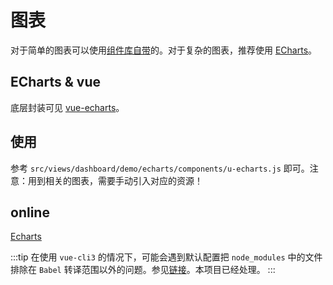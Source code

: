 # 图表

对于简单的图表可以使用[组件库自带](https://vusion.github.io/cloud-ui/components/u-bar-chart)的。对于复杂的图表，推荐使用 [ECharts](https://www.echartsjs.com/zh/index.html)。

## ECharts & vue

底层封装可见 [vue-echarts](https://github.com/ecomfe/vue-echarts)。

## 使用

参考 `src/views/dashboard/demo/echarts/components/u-echarts.js` 即可。注意：用到相关的图表，需要手动引入对应的资源！

## online

[Echarts](https://vusion-templates.github.io/cloud-admin/#/chart/echarts)

:::tip
在使用 `vue-cli3` 的情况下，可能会遇到默认配置把 `node_modules` 中的文件排除在 `Babel` 转译范围以外的问题。参见[链接](https://github.com/ecomfe/vue-echarts#importing-the-source-version)。本项目已经处理。
:::
